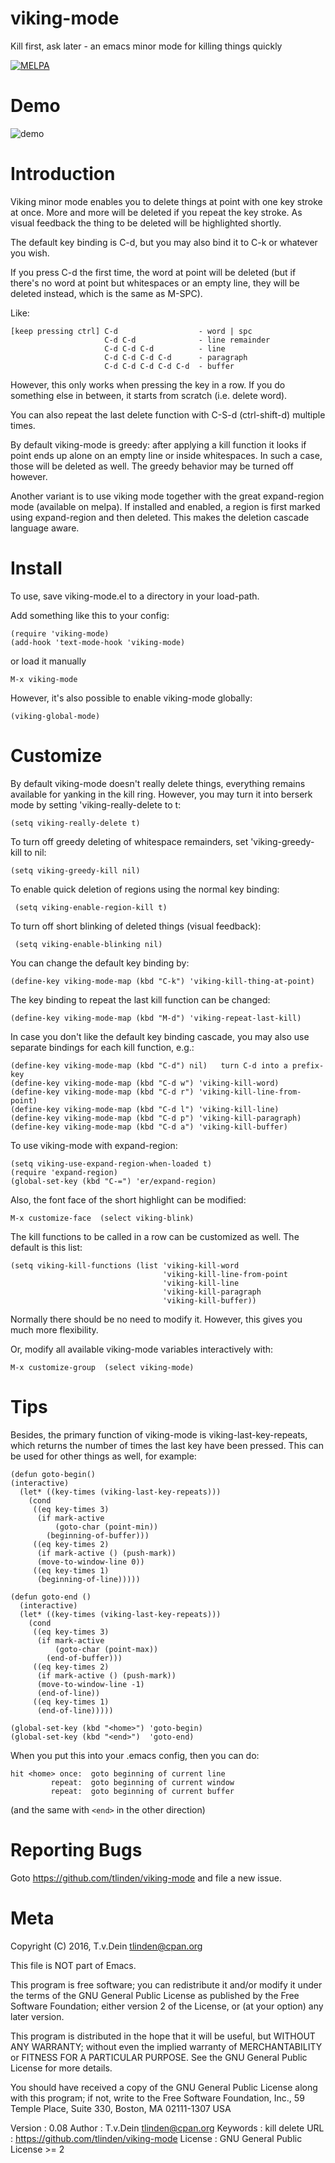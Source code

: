 # viking-mode
Kill first, ask later - an emacs minor mode for killing things quickly

[![MELPA](http://melpa.org/packages/viking-mode-badge.svg)](http://melpa.org/#/viking-mode)

# Demo

![demo](http://www.daemon.de/idisk/Misc/viking-mode-demo.gif)

# Introduction

Viking minor mode  enables you to delete things at  point with one key
stroke at once.  More  and more will be deleted if  you repeat the key
stroke. As visual feedback the thing to be deleted will be highlighted
shortly.

The default  key binding is C-d,  but you may  also bind it to  C-k or
whatever you wish.

If you  press C-d the  first time, the word  at point will  be deleted
(but if  there's no word  at point but  whitespaces or an  empty line,
they will be deleted instead, which is the same as M-SPC).

Like:

    [keep pressing ctrl] C-d                  - word | spc
                         C-d C-d              - line remainder
                         C-d C-d C-d          - line
                         C-d C-d C-d C-d      - paragraph
                         C-d C-d C-d C-d C-d  - buffer

However, this  only works when  pressing the key in  a row. If  you do
something else in between, it starts from scratch (i.e.  delete word).

You can also repeat the last delete function with C-S-d (ctrl-shift-d)
multiple times.

By default  viking-mode is greedy:  after applying a kill  function it
looks if point  ends up alone on an empty  line or inside whitespaces.
In such a case, those will be deleted as well. The greedy behavior may
be turned off however.

Another  variant  is  to  use  viking mode  together  with  the  great
expand-region mode (available  on melpa). If installed  and enabled, a
region  is first  marked using  expand-region and  then deleted.  This
makes the deletion cascade language aware.

# Install

To use, save viking-mode.el to a directory in your load-path.

Add something like this to your config:

    (require 'viking-mode)
    (add-hook 'text-mode-hook 'viking-mode)

or load it manually

    M-x viking-mode

However, it's also possible to enable viking-mode globally:

    (viking-global-mode)

# Customize

By  default  viking-mode  doesn't  really  delete  things,  everything
remains available for yanking in the  kill ring. However, you may turn
it into berserk mode by setting 'viking-really-delete to t:

    (setq viking-really-delete t)

To   turn  off   greedy   deleting  of   whitespace  remainders,   set
'viking-greedy-kill to nil:

    (setq viking-greedy-kill nil)

To enable quick deletion of regions using the normal key binding:

     (setq viking-enable-region-kill t)

To turn off short blinking of deleted things (visual feedback):

     (setq viking-enable-blinking nil)

You can change the default key binding by:

    (define-key viking-mode-map (kbd "C-k") 'viking-kill-thing-at-point)

The key binding to repeat the last kill function can be changed:

    (define-key viking-mode-map (kbd "M-d") 'viking-repeat-last-kill)

In case you  don't like the default key binding  cascade, you may also
use separate bindings for each kill function, e.g.:

    (define-key viking-mode-map (kbd "C-d") nil)   turn C-d into a prefix-key
    (define-key viking-mode-map (kbd "C-d w") 'viking-kill-word)
    (define-key viking-mode-map (kbd "C-d r") 'viking-kill-line-from-point)
    (define-key viking-mode-map (kbd "C-d l") 'viking-kill-line)
    (define-key viking-mode-map (kbd "C-d p") 'viking-kill-paragraph)
    (define-key viking-mode-map (kbd "C-d a") 'viking-kill-buffer)

To use viking-mode with expand-region:

    (setq viking-use-expand-region-when-loaded t)
    (require 'expand-region)
    (global-set-key (kbd "C-=") 'er/expand-region)

Also, the font face of the short highlight can be modified:

    M-x customize-face  (select viking-blink)

The kill functions to be called in a row can be customized as well. The
default is this list:

    (setq viking-kill-functions (list 'viking-kill-word
                                      'viking-kill-line-from-point
                                      'viking-kill-line
                                      'viking-kill-paragraph
                                      'viking-kill-buffer))

Normally there should be no need  to modify it. However, this gives
you much more flexibility.

Or, modify all available viking-mode variables interactively with:

    M-x customize-group  (select viking-mode)

# Tips

Besides, the primary function of viking-mode is viking-last-key-repeats,
which returns the number of times the last key have been pressed.
This can be used for other things as well, for example:

    (defun goto-begin()
    (interactive)
      (let* ((key-times (viking-last-key-repeats)))
        (cond
         ((eq key-times 3)
          (if mark-active
              (goto-char (point-min))
            (beginning-of-buffer))) 
         ((eq key-times 2)
          (if mark-active () (push-mark))
          (move-to-window-line 0)) 
         ((eq key-times 1)
          (beginning-of-line)))))
    
    (defun goto-end ()
      (interactive)
      (let* ((key-times (viking-last-key-repeats)))
        (cond
         ((eq key-times 3)
          (if mark-active
              (goto-char (point-max))
            (end-of-buffer))) 
         ((eq key-times 2)
          (if mark-active () (push-mark))
          (move-to-window-line -1)
          (end-of-line)) 
         ((eq key-times 1)
          (end-of-line)))))
    
    (global-set-key (kbd "<home>") 'goto-begin)
    (global-set-key (kbd "<end>")  'goto-end)

When you put this into your .emacs config, then you can do:

    hit <home> once:  goto beginning of current line
             repeat:  goto beginning of current window
             repeat:  goto beginning of current buffer
   
(and the same with ```<end>``` in the other direction)

# Reporting Bugs

Goto https://github.com/tlinden/viking-mode and file a new issue.

# Meta

Copyright (C) 2016, T.v.Dein <tlinden@cpan.org>

This file is NOT part of Emacs.

This program is  free software; you can redistribute  it and/or modify
it under the  terms of the GNU General Public  License as published by
the Free Software Foundation; either version  2 of the License, or (at
your option) any later version.

This program  is distributed in the  hope that it will  be useful, but
WITHOUT   ANY  WARRANTY;   without  even   the  implied   warranty  of
MERCHANTABILITY  or FITNESS  FOR A  PARTICULAR PURPOSE.   See the  GNU
General Public License for more details.

You should  have received  a copy  of the  GNU General  Public License
along  with  this  program;  if   not,  write  to  the  Free  Software
Foundation, Inc.,  59 Temple Place,  Suite 330, Boston,  MA 02111-1307
USA
       
Version  : 0.08
Author   : T.v.Dein <tlinden@cpan.org>
Keywords : kill delete
URL      : https://github.com/tlinden/viking-mode
License  : GNU General Public License >= 2
